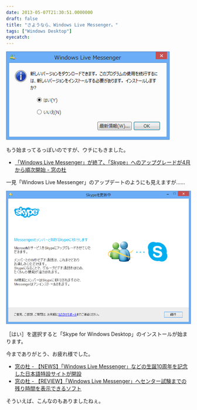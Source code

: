 ```yaml
---
date: 2013-05-07T21:30:51.0000000
draft: false
title: "さようなら、Windows Live Messenger。"
tags: ["Windows Desktop"]
eyecatch: 
---
```

<p><span itemscope itemtype="http://schema.org/Photograph"><img src="20130507212447.png" alt="f:id:daruyanagi:20130507212447p:plain" title="f:id:daruyanagi:20130507212447p:plain" class="hatena-fotolife" itemprop="image"></span></p><p>もう始まってるっぽいのですが、ウチにもきました。</p>

<ul>
<li><a href="http://www.forest.impress.co.jp/docs/news/20130218_588224.html">&#x300C;Windows Live Messenger&#x300D;&#x304C;&#x7D42;&#x4E86;&#x3001;&#x300C;Skype&#x300D;&#x3078;&#x306E;&#x30A2;&#x30C3;&#x30D7;&#x30B0;&#x30EC;&#x30FC;&#x30C9;&#x304C;4&#x6708;&#x304B;&#x3089;&#x9806;&#x6B21;&#x958B;&#x59CB; - &#x7A93;&#x306E;&#x675C;</a></li>
</ul><p>一見「Windows Live Messenger」のアップデートのようにも見えますが……</p><p><span itemscope itemtype="http://schema.org/Photograph"><img src="20130507212456.png" alt="f:id:daruyanagi:20130507212456p:plain" title="f:id:daruyanagi:20130507212456p:plain" class="hatena-fotolife" itemprop="image"></span></p><p>［はい］を選択すると「Skype for Windows Desktop」のインストールが始まります。</p><p>今までありがとう、お疲れ様でした。</p>

<ul>
<li><a href="http://www.forest.impress.co.jp/docs/news/20090907_313537.html">&#x7A93;&#x306E;&#x675C; - &#x3010;NEWS&#x3011;&#x300C;Windows Live Messenger&#x300D;&#x306A;&#x3069;&#x306E;&#x751F;&#x8A95;10&#x5468;&#x5E74;&#x3092;&#x8A18;&#x5FF5;&#x3057;&#x305F;&#x65E5;&#x672C;&#x8A9E;&#x7279;&#x8A2D;&#x30B5;&#x30A4;&#x30C8;&#x304C;&#x958B;&#x8A2D;</a></li>
<li><a href="http://www.forest.impress.co.jp/docs/review/20091217_336477.html">&#x7A93;&#x306E;&#x675C; - &#x3010;REVIEW&#x3011;&#x300C;Windows Live Messenger&#x300D;&#x3078;&#x30BB;&#x30F3;&#x30BF;&#x30FC;&#x8A66;&#x9A13;&#x307E;&#x3067;&#x306E;&#x6B8B;&#x308A;&#x6642;&#x9593;&#x3092;&#x8868;&#x793A;&#x3067;&#x304D;&#x308B;&#x30BD;&#x30D5;&#x30C8;</a></li>
</ul><p>そういえば、こんなのもありましたねぇ。</p>
